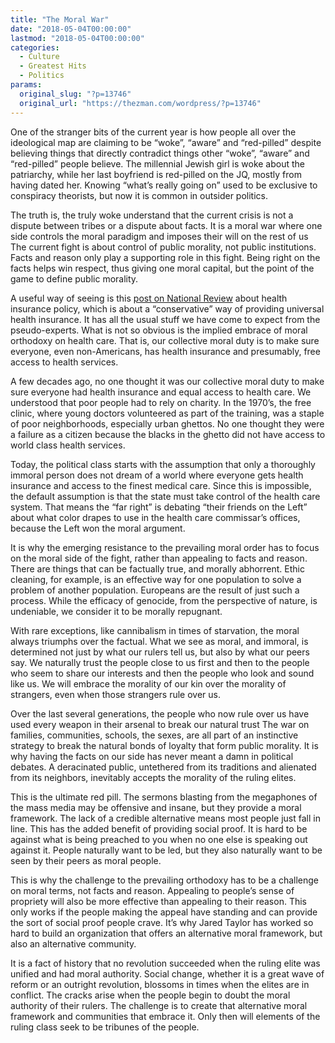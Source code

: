 ```yaml
---
title: "The Moral War"
date: "2018-05-04T00:00:00"
lastmod: "2018-05-04T00:00:00"
categories:
  - Culture
  - Greatest Hits
  - Politics
params:
  original_slug: "?p=13746"
  original_url: "https://thezman.com/wordpress/?p=13746"
---
```


One of the stranger bits of the current year is how people all over the
ideological map are claiming to be “woke”, “aware” and “red-pilled”
despite believing things that directly contradict things other “woke”,
“aware” and “red-pilled” people believe. The millennial Jewish girl is
woke about the patriarchy, while her last boyfriend is red-pilled on the
JQ, mostly from having dated her. Knowing “what’s really going on” used
to be exclusive to conspiracy theorists, but now it is common in
outsider politics.

The truth is, the truly woke understand that the current crisis is not a
dispute between tribes or a dispute about facts. It is a moral war where
one side controls the moral paradigm and imposes their will on the rest
of us The current fight is about control of public morality, not public
institutions. Facts and reason only play a supporting role in this
fight. Being right on the facts helps win respect, thus giving one moral
capital, but the point of the game to define public morality.

A useful way of seeing is this <a
href="https://www.nationalreview.com/corner/conservative-universal-health-care-coverage/"
rel="noopener" target="_blank">post on National Review</a> about health
insurance policy, which is about a “conservative” way of providing
universal health insurance. It has all the usual stuff we have come to
expect from the pseudo-experts. What is not so obvious is the implied
embrace of moral orthodoxy on health care. That is, our collective moral
duty is to make sure everyone, even non-Americans, has health insurance
and presumably, free access to health services.

A few decades ago, no one thought it was our collective moral duty to
make sure everyone had health insurance and equal access to health care.
We understood that poor people had to rely on charity. In the 1970’s,
the free clinic, where young doctors volunteered as part of the
training, was a staple of poor neighborhoods, especially urban ghettos.
No one thought they were a failure as a citizen because the blacks in
the ghetto did not have access to world class health services.

Today, the political class starts with the assumption that only a
thoroughly immoral person does not dream of a world where everyone gets
health insurance and access to the finest medical care. Since this is
impossible, the default assumption is that the state must take control
of the health care system. That means the “far right” is debating “their
friends on the Left” about what color drapes to use in the health care
commissar’s offices, because the Left won the moral argument.

It is why the emerging resistance to the prevailing moral order has to
focus on the moral side of the fight, rather than appealing to facts and
reason. There are things that can be factually true, and morally
abhorrent. Ethic cleaning, for example, is an effective way for one
population to solve a problem of another population. Europeans are the
result of just such a process. While the efficacy of genocide, from the
perspective of nature, is undeniable, we consider it to be morally
repugnant.

With rare exceptions, like cannibalism in times of starvation, the moral
always triumphs over the factual. What we see as moral, and immoral, is
determined not just by what our rulers tell us, but also by what our
peers say. We naturally trust the people close to us first and then to
the people who seem to share our interests and then the people who look
and sound like us. We will embrace the morality of our kin over the
morality of strangers, even when those strangers rule over us.

Over the last several generations, the people who now rule over us have
used every weapon in their arsenal to break our natural trust The war on
families, communities, schools, the sexes, are all part of an
instinctive strategy to break the natural bonds of loyalty that form
public morality. It is why having the facts on our side has never meant
a damn in political debates. A deracinated public, untethered from its
traditions and alienated from its neighbors, inevitably accepts the
morality of the ruling elites.

This is the ultimate red pill. The sermons blasting from the megaphones
of the mass media may be offensive and insane, but they provide a moral
framework. The lack of a credible alternative means most people just
fall in line. This has the added benefit of providing social proof. It
is hard to be against what is being preached to you when no one else is
speaking out against it. People naturally want to be led, but they also
naturally want to be seen by their peers as moral people.

This is why the challenge to the prevailing orthodoxy has to be a
challenge on moral terms, not facts and reason. Appealing to people’s
sense of propriety will also be more effective than appealing to their
reason. This only works if the people making the appeal have standing
and can provide the sort of social proof people crave. It’s why Jared
Taylor has worked so hard to build an organization that offers an
alternative moral framework, but also an alternative community.

It is a fact of history that no revolution succeeded when the ruling
elite was unified and had moral authority. Social change, whether it is
a great wave of reform or an outright revolution, blossoms in times when
the elites are in conflict. The cracks arise when the people begin to
doubt the moral authority of their rulers. The challenge is to create
that alternative moral framework and communities that embrace it. Only
then will elements of the ruling class seek to be tribunes of the
people.
